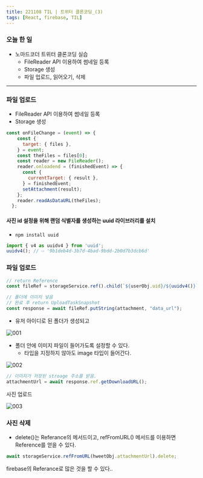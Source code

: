 ```yaml
---
title: 221108 TIL | 트위터 클론코딩_(3)
tags: [React, firebase, TIL]
---
```


### 오늘 한 일

- 노마드코더 트위터 클론코딩 실습
  - FileReader API 이용하여 썸네일 등록
  - Storage 생성
  - 파일 업로드, 읽어오기, 삭제

---
### 파일 업로드

- FileReader API 이용하여 썸네일 등록
- Storage 생성

```jsx
const onFileChange = (event) => {
    const {
      target: { files },
    } = event;
    const theFiles = files[0];
    const reader = new FileReader();
    reader.onloadend = (finishedEvent) => {
      const {
        currentTarget: { result },
      } = finishedEvent;
      setAttachment(result);
    };
    reader.readAsDataURL(theFiles);
  };
```

#### 사진 id 설정을 위해 랜덤 식별자를 생성하는 uuid 라이브러리를 설치

- `npm install uuid`

```jsx
import { v4 as uuidv4 } from 'uuid';
uuidv4(); // ⇨ '9b1deb4d-3b7d-4bad-9bdd-2b0d7b3dcb6d'
```

### 파일 업로드

```jsx
// return Reference
const fileRef = storageService.ref().child(`${userObj.uid}/${uuidv4()}`); 

// 폴더에 이미지 넣음
// 완료 후 return UploadTaskSnapshot
const response = await fileRef.putString(attachment, "data_url");
```

- 유저 아이디로 된 폴더가 생성되고

![001](https://user-images.githubusercontent.com/76581207/200630034-8eaddefe-b6c5-4982-a44f-05fc9cb0d2c2.png)

- 폴더 안에 이미지 파일이 들어가도록 설정할 수 있다.
    - 타입을 지정하지 않아도 image 타입이 들어간다.

![002](https://user-images.githubusercontent.com/76581207/200630047-ab7e87d5-9621-46ca-b685-f1c90de2257e.png)

```jsx
// 이미지가 저장된 stroage 주소를 받음.
attachmentUrl = await response.ref.getDownloadURL();
```

사진 업로드

![003](https://user-images.githubusercontent.com/76581207/200630057-cb657a06-b0bb-4872-adb0-96764410eaca.png)

### 사진 삭제

- delete()는 Referance의 메서드이고, refFromURL() 메서드를 이용하면 Reference를 얻을 수 있다.

```jsx
await storageService.refFromURL(hweetObj.attachmentUrl).delete;
```

firebase의 Referance로 많은 것을 할 수 있다..